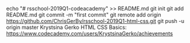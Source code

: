 echo "# rsschool-2019Q1-codeacademy" >> README.md
git init
git add README.md
git commit -m "first commit"
git remote add origin https://github.com/ChrisGerBy/rsschool-2019Q1-html-css.git
git push -u origin master
Krystsina Gerko
HTML CSS Basics: https://www.codecademy.com/users/KrystsinaGerko/achievements
